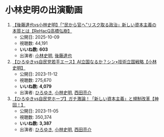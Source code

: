 # 小林史明の出演動画

1.  [【後藤達也vs小林史明】「“民から官へ”リスク取る政治」新しい資本主義の本質とは【ReHacQ高橋弘樹】](/rehacq_fan/ids/yX5qlsU1xTo "wikilink")
    -   公開日: 2025-10-09
    -   視聴数: 44,191
    -   **いいね数: 603**
    -   出演者: [小林史明](/rehacq_fan/people/小林史明 "wikilink"), [後藤達也](/rehacq_fan/people/後藤達也 "wikilink")
1.  [【ひろゆきvs自民党若手エース】AI立国なるか？シン•技術立国戦略【小林史明】](/rehacq_fan/ids/-JbeYBjHPVA "wikilink")
    -   公開日: 2023-11-12
    -   視聴数: 275,670
    -   **いいね数: 4,079**
    -   出演者: [ひろゆき](/rehacq_fan/people/ひろゆき "wikilink"), [小林史明](/rehacq_fan/people/小林史明 "wikilink"), [西田亮介](/rehacq_fan/people/西田亮介 "wikilink")
1.  [【ひろゆきvs自民党ホープ】ガチ激論！「新しい資本主義」と規制改革【神回！】](/rehacq_fan/ids/Z2hFbfxiJCA "wikilink")
    -   公開日: 2023-11-05
    -   視聴数: 350,374
    -   **いいね数: 3,387**
    -   出演者: [ひろゆき](/rehacq_fan/people/ひろゆき "wikilink"), [小林史明](/rehacq_fan/people/小林史明 "wikilink"), [西田亮介](/rehacq_fan/people/西田亮介 "wikilink")
